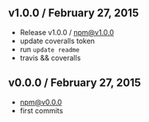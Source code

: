 

## v1.0.0 / February 27, 2015
- Release v1.0.0 / npm@v1.0.0
- update coveralls token
- run `update readme`
- travis && coveralls

## v0.0.0 / February 27, 2015
- npm@v0.0.0
- first commits